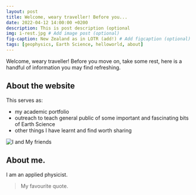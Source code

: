 ```yaml
---
layout: post
title: Welcome, weary traveller! Before you...
date: 2022-04-12 14:00:00 +0200
description: This is post description (optional
img: i-rest.jpg # Add image post (optional)
fig-caption: New Zealand as in LOTR (add!) # Add figcaption (optional)
tags: [geophysics, Earth Science, helloworld, about]
---
```

Welcome, weary traveller! Before you move on, take some rest, here is a handful of
information you may find refreshing.

## About the website
This serves as:
* my academic portfolio
* outreach to teach general public of some important and fascinating bits of Earth Science
* other things I have learnt and find worth sharing


![I and My friends]({{site.baseurl}}/assets/img/we-in-rest.jpg)

## About me.
I am an applied physicist.

>My favourite quote.

